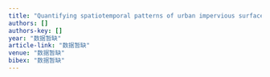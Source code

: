 ```yaml
---
title: "Quantifying spatiotemporal patterns of urban impervious surfaces in China: An improved assessment using nighttime light data"
authors: []
authors-key: []
year: "数据暂缺"
article-link: "数据暂缺"
venue: "数据暂缺"
bibex: "数据暂缺"
---
```

